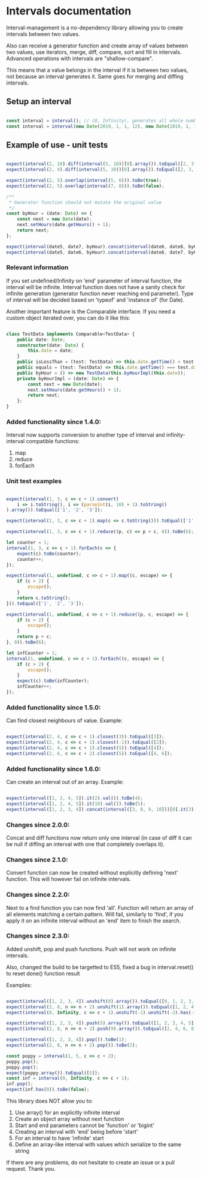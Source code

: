 # Intervals documentation

Interval-management is a no-dependency library allowing you to create intervals between two values.


Also can receive a generator function and create array of values between two values, use iterators,
merge, diff, compare, sort and fill in intervals. Advanced operations with intervals are "shallow-compare".


This means that a value belongs in the interval if it is between two values, not because an interval generates it.
Same goes for merging and diffing intervals.

## Setup an interval

```typescript

const interval = interval(); // (0, Infinity), generates all whole numbers
const interval = interval(new Date(2019, 1, 1, 12), new Date(2019, 1, 1, 20), addHour) // Generates time between two dates by hour

```

## Example of use - unit tests

```typescript

expect(interval(2, 10).diff(interval(5, 10))[0].array()).toEqual([2, 3, 4, 5]);
expect(interval(2, 4).diff(interval(5, 10))[0].array()).toEqual([2, 3, 4]);

expect(interval(2, 5).overlap(interval(5, 6))).toBe(true);
expect(interval(2, 5).overlap(interval(7, 8))).toBe(false);

/**
 * Generator function should not mutate the original value
 */
const byHour = (date: Date) => {
    const next = new Date(date);
    next.setHours(date.getHours() + 1);
    return next;
};

expect(interval(date5, date7, byHour).concat(interval(date6, date8, byHour))[0].array()).toEqual([date5, date6, date7, date8]);
expect(interval(date5, date6, byHour).concat(interval(date6, date7, byHour))[0].array()).toEqual([date5, date6, date7]);

```

### Relevant information

If you set undefined/Infinity on 'end' parameter of interval function, the interval will be infinite.
Interval function does not have a sanity check for infinite generation (generator function never reaching end parameter).
Type of interval will be decided based on 'typeof' and 'instance of' (for Date).

Another important feature is the Comparable interface. If you need a custom object iterated over, you can do it like this:

```typescript

class TestData implements Comparable<TestData> {
    public date: Date;
    constructor(date: Date) {
        this.date = date;
    }
    public isLessThan = (test: TestData) => this.date.getTime() < test.date.getTime();
    public equals = (test: TestData) => this.date.getTime() === test.date.getTime();
    public byHour = () => new TestData(this.byHourImpl(this.date));
    private byHourImpl = (date: Date) => {
        const next = new Date(date);
        next.setHours(date.getHours() + 1);
        return next;
    };
}

```

### Added functionality since 1.4.0:

Interval now supports conversion to another type of interval and infinity-interval compatible functions:

1) map
2) reduce
3) forEach

### Unit test examples

```typescript

expect(interval(1, 3, c => c + 1).convert(
    i => i.toString(), i => (parseInt(i, 10) + 1).toString()
).array()).toEqual(['1', '2', '3']);

expect(interval(1, 3, c => c + 1).map(c => c.toString())).toEqual(['1', '2', '3']);

expect(interval(1, 3, c => c + 1).reduce((p, c) => p + c, 0)).toBe(6);

let counter = 1;
interval(1, 3, c => c + 1).forEach(c => {
    expect(c).toBe(counter);
    counter++;
});

expect(interval(1, undefined, c => c + 1).map((c, escape) => {
    if (c > 2) {
        escape();
    }
    return c.toString();
})).toEqual(['1', '2', '3']);

expect(interval(1, undefined, c => c + 1).reduce((p, c, escape) => { 
    if (c > 2) {
        escape();
    }
    return p + c;
}, 0)).toBe(6);

let infCounter = 1;
interval(1, undefined, c => c + 1).forEach((c, escape) => {
    if (c > 2) {
        escape();
    }
    expect(c).toBe(infCounter);
    infCounter++;
});

```

### Added functionality since 1.5.0:

Can find closest neighbours of value. Example:

```typescript

expect(interval(2, 4, c => c + 1).closest(3)).toEqual([3]);
expect(interval(2, 4, c => c + 1).closest(-1)).toEqual([2]);
expect(interval(2, 4, c => c + 1).closest(5)).toEqual([4]);
expect(interval(2, 6, c => c + 2).closest(5)).toEqual([4, 6]);

```

### Added functionality since 1.6.0:

Can create an interval out of an array. Example:

```typescript

expect(interval([1, 2, 4, 5]).it(2).val()).toBe(4);
expect(interval([1, 2, 4, 5]).it(10).val()).toBe(5);
expect(interval([1, 2, 3, 4]).concat(interval([3, 8, 9, 10]))[0].it(3).val()).toBe(8);

```

### Changes since 2.0.0:

Concat and diff functions now return only one interval (in case of diff it can be null if diffing an interval with one that completely overlaps it).

### Changes since 2.1.0:

Convert function can now be created without explicitly defining 'next' function. This will however fail on infinite intervals.

### Changes since 2.2.0:

Next to a find function you can now find 'all'. Function will return an array of all elements matching a certain pattern.
Will fail, similarly to 'find', if you apply it on an infinite interval without an 'end' item to finish the search.


### Changes since 2.3.0:

Added unshift, pop and push functions. Push will not work on infinite intervals.


Also, changed the build to be targetted to ES5, fixed a bug in interval.reset() to reset done() function result


Examples:

```typescript

expect(interval([1, 2, 3, 4]).unshift(0).array()).toEqual([0, 1, 2, 3, 4]);
expect(interval(2, 8, n => n + 2).unshift(1).array()).toEqual([1, 2, 4, 6, 8]);
expect(interval(0, Infinity, c => c + 1).unshift(-1).unshift(-2).has(-1)).toBe(true);

expect(interval([1, 2, 3, 4]).push(5).array()).toEqual([1, 2, 3, 4, 5]);
expect(interval(2, 8, n => n + 2).push(9).array()).toEqual([2, 4, 6, 8, 9]);

expect(interval([1, 2, 3, 4]).pop()).toBe(1);
expect(interval(2, 8, n => n + 2).pop()).toBe(2);

const poppy = interval(1, 5, c => c + 2);
poppy.pop();
poppy.pop();
expect(poppy.array()).toEqual([5]);
const inf = interval(0, Infinity, c => c + 1);
inf.pop();
expect(inf.has(0)).toBe(false);

```

This library does NOT allow you to:

1) Use array() for an explicitly infinite interval
2) Create an object array without next function
3) Start and end parameters cannot be 'function' or 'bigint'
4) Creating an interval with 'end' being before 'start'
5) For an interval to have 'infinite' start
6) Define an array-like interval with values which serialize to the same string


If there are any problems, do not hesitate to create an issue or a pull request. Thank you.
